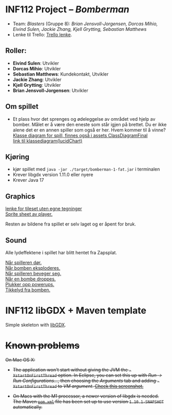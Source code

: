 # INF112 Project – *Bomberman*

* Team: *Blasters* (Gruppe 8): *Brian Jensvoll-Jorgensen, Dorcas Mihio, Eivind Sulen, Jackie Zhang, Kjell Grytting, Sebastian Matthews*
* Lenke til Trello: [Trello lenke](https://trello.com/w/blasters8).
## Roller:
* **Eivind Sulen**: Utvikler
* **Dorcas Mihio**: Utvikler
* **Sebastian Matthews**: Kundekontakt, Utvikler
* **Jackie Zhang**: Utvikler
* **Kjell Grytting**: Utvikler
* **Brian Jensvoll-Jorgensen**: Utvikler
 
## Om spillet
* Et plass hvor det sprenges og ødeleggelse av området ved hjelp av bomber. Målet er å være den eneste som står igjen på brettet. Du er ikke alene det er en annen spiller som også er her. Hvem kommer til å vinne?
<a href="doc/assets/ClassDiagramFinal.pdf">Klasse diagram for spill, finnes også i assets ClassDiagramFinal</a> <br>
<a href="https://lucid.app/lucidchart/f14609ae-0436-4114-be3e-44bea107c7d8/edit?viewport_loc=-2601%2C-103%2C3982%2C2227%2C0_0&invitationId=inv_e2e85f81-6baa-4527-95c4-17773a7c75f0">link til klassediagram(lucidChart)</a>

## Kjøring
* kjør spillet med `java -jar ./target/bomberman-1-fat.jar` i terminalen
* Krever libgdx version 1.11.0 eller nyere
* Krever Java 17

## Graphics
<a href="https://poloviiinkin.itch.io/textures?download">lenke for tileset uten egne tegninger</a> <br>
<a href="https://www.spriters-resource.com/fullview/7943/"> Sprite sheet av player. </a> <br>

Resten av bildene fra spillet er selv laget og er åpent for bruk. 

## Sound
Alle lydeffektene i spillet har blitt hentet fra Zapsplat. <br>

<a href="https://www.zapsplat.com/music/small-dying-monster-screech-in-pain-3/"> Når spilleren dør. </a> <br>
<a href="https://www.zapsplat.com/music/designed-huge-fireball-bomb-or-explosion-5/"> Når bomben eksploderes. </a> <br>
<a href="https://www.zapsplat.com/music/barefoot-footsteps-on-small-stones/"> Når spilleren beveger seg. </a> <br>
<a href="https://www.zapsplat.com/music/2x-rucksacks-drop-2/"> Når en bombe droppes. </a> <br>
<a href="https://www.zapsplat.com/music/small-hand-bell-short-ring-3/"> Plukker opp powerups. </a> <br>
<a href="https://www.zapsplat.com/music/clock-watch-or-timer-ticking/"> Tikkelyd fra bomben. </a> <br>


# INF112 libGDX + Maven template 
Simple skeleton with [libGDX](https://libgdx.com/). 

# ~~Known problems~~

~~On Mac OS X:~~

* ~~The application won't start without giving the JVM the `-XstartOnFirstThread` option. In Eclipse, you can set this up with *Run → Run Configurations...*, then choosing the *Arguments* tab and adding `-XstartOnFirstThread` to *VM argument*. [Check this screenshot.](https://git.app.uib.no/inf112/22v/lectures/-/raw/master/img/eclipse-vm-args.png)~~

* ~~On Macs with the M1 processor, a newer version of libgdx is needed. The Maven [`pom.xml`](pom.xml) file has been set up to use version `1.10.1-SNAPSHOT` automatically.~~